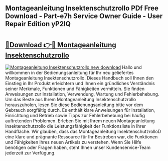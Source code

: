 ## Montageanleitung Insektenschutzrollo PDf Free Download - Part-e7h Service Owner Guide - User Repair Edition yP2IQ

# <h2><a href="http://df77f6g.blite.top/?on=Montageanleitung+Insektenschutzrollo">🔗Download 👉🔴 Montageanleitung Insektenschutzrollo</a></h2>

[![Montageanleitung Insektenschutzrollo new download](https://i.imgur.com/lujVjoI.png)](http://df77f6g.blite.top/?on=Montageanleitung+Insektenschutzrollo)
Hallo und willkommen in der Bedienungsanleitung für Ihr neu geliefertes Montageanleitung Insektenschutzrollo. Dieses Handbuch soll Ihnen den Einstieg in Ihr Produkt erleichtern und Ihnen ein gründliches Verständnis seiner Merkmale, Funktionen und Fähigkeiten vermitteln. Sie finden Anweisungen zur Installation, Verwendung, Wartung und Fehlerbehebung. Um das Beste aus Ihrem Montageanleitung Insektenschutzrollo herauszuholen, lesen Sie diese Bedienungsanleitung bitte vor dem Gebrauch sorgfältig durch. Es enthält klare Anweisungen für Installation, Einrichtung und Betrieb sowie Tipps zur Fehlerbehebung bei häufig auftretenden Problemen. Erleben Sie mit Ihrem neuen Montageanleitung Insektenschutzrollo die Leistungsfähigkeit der Funktionsliste in Ihrer Handfläche. Wir glauben, dass das Montageanleitung InsektenschutzrolloD eine klare und prägnante Ressource für Ihr Bestreben war, die Funktionen und Fähigkeiten Ihres neuen Artikels zu verstehen. Wenn Sie Hilfe benötigen oder Fragen haben, steht Ihnen unser Kundenservice-Team jederzeit zur Verfügung.
